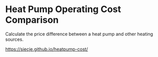 # Heat Pump Operating Cost Comparison

Calculate the price difference between a heat pump and other heating sources.

https://siecje.github.io/heatpump-cost/
